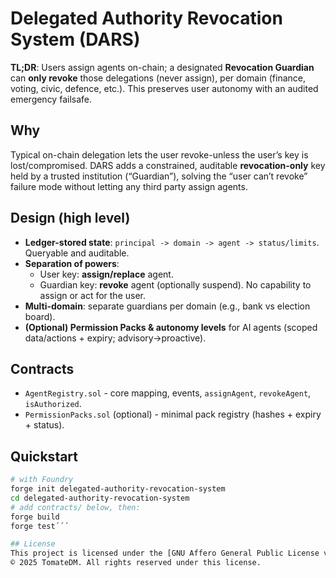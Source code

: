 # Delegated Authority Revocation System (DARS)

**TL;DR**: Users assign agents on-chain; a designated **Revocation Guardian** can **only revoke** those delegations (never assign), per domain (finance, voting, civic, defence, etc.). This preserves user autonomy with an audited emergency failsafe.

## Why
Typical on-chain delegation lets the user revoke-unless the user’s key is lost/compromised. DARS adds a constrained, auditable **revocation-only** key held by a trusted institution (“Guardian”), solving the “user can’t revoke” failure mode without letting any third party assign agents.

## Design (high level)
- **Ledger-stored state**: `principal -> domain -> agent -> status/limits`. Queryable and auditable. 
- **Separation of powers**:
  - User key: **assign/replace** agent.
  - Guardian key: **revoke** agent (optionally suspend). No capability to assign or act for the user.
- **Multi-domain**: separate guardians per domain (e.g., bank vs election board).
- **(Optional) Permission Packs & autonomy levels** for AI agents (scoped data/actions + expiry; advisory→proactive).

## Contracts
- `AgentRegistry.sol` - core mapping, events, `assignAgent`, `revokeAgent`, `isAuthorized`.
- `PermissionPacks.sol` (optional) - minimal pack registry (hashes + expiry + status).

## Quickstart
```bash
# with Foundry
forge init delegated-authority-revocation-system
cd delegated-authority-revocation-system
# add contracts/ below, then:
forge build
forge test´´´

## License
This project is licensed under the [GNU Affero General Public License v3.0](LICENSE).  
© 2025 TomateDM. All rights reserved under this license.
